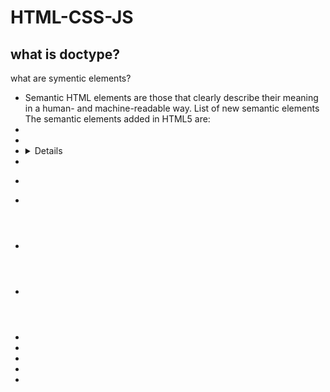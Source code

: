 # HTML-CSS-JS

what is doctype?
-

what are symentic elements?
- Semantic HTML elements are those that clearly describe their meaning in a human- and machine-readable way.
List of new semantic elements
The semantic elements added in HTML5 are:
 - <article>
 - <aside>
 - <details>
 - <figcaption>
 - <figure>
 - <footer>
 - <header>
 - <main>
 - <mark>
 - <nav>
 - <section>
 - <summary>
 - <time>
